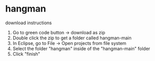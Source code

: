 # hangman

download instructions

1. Go to green code button -> download as zip
2. Double click the zip to get a folder called hangman-main
3. In Eclipse, go to File -> Open projects from file system
4. Select the folder "hangman" inside of the "hangman-main" folder
5. Click "finish"
